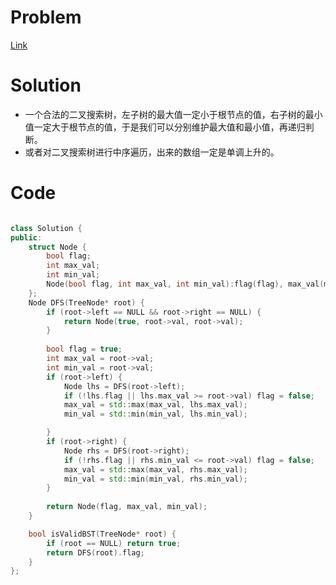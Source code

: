 # Problem
[Link](https://leetcode-cn.com/problems/validate-binary-search-tree/)

# Solution

* 一个合法的二叉搜索树，左子树的最大值一定小于根节点的值，右子树的最小值一定大于根节点的值，于是我们可以分别维护最大值和最小值，再递归判断。
* 或者对二叉搜索树进行中序遍历，出来的数组一定是单调上升的。




# Code
```cpp

class Solution {
public:
    struct Node {
        bool flag;
        int max_val;
        int min_val;
        Node(bool flag, int max_val, int min_val):flag(flag), max_val(max_val), min_val(min_val){}
    };
    Node DFS(TreeNode* root) {
        if (root->left == NULL && root->right == NULL) {
            return Node(true, root->val, root->val);
        }
        
        bool flag = true;
        int max_val = root->val;
        int min_val = root->val;
        if (root->left) {
            Node lhs = DFS(root->left);
            if (!lhs.flag || lhs.max_val >= root->val) flag = false;
            max_val = std::max(max_val, lhs.max_val);
            min_val = std::min(min_val, lhs.min_val);

        }
        if (root->right) {
            Node rhs = DFS(root->right);
            if (!rhs.flag || rhs.min_val <= root->val) flag = false;
            max_val = std::max(max_val, rhs.max_val);
            min_val = std::min(min_val, rhs.min_val);
        }
        
        return Node(flag, max_val, min_val);
    }

    bool isValidBST(TreeNode* root) {
        if (root == NULL) return true;
        return DFS(root).flag;
    }
};
```